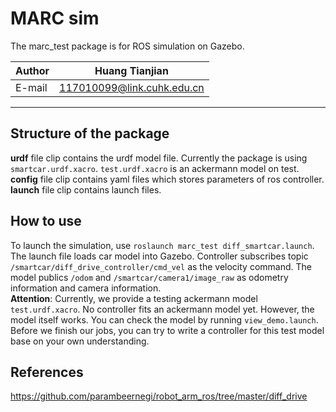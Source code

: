 MARC sim
=========

The marc_test package is for ROS simulation on Gazebo.  

|Author|Huang Tianjian|
|---|---
|E-mail|117010099@link.cuhk.edu.cn

****
## Structure of the package  

**urdf** file clip contains the urdf model file. Currently the package is using `smartcar.urdf.xacro`. `test.urdf.xacro` is an ackermann model on test.  
**config** file clip contains yaml files which stores parameters of ros controller.   
**launch** file clip contains launch files.  

## How to use  
To launch the simulation, use `roslaunch marc_test diff_smartcar.launch`.  
The launch file loads car model into Gazebo. Controller subscribes topic `/smartcar/diff_drive_controller/cmd_vel` as the velocity command. The model publics `/odom` and `/smartcar/camera1/image_raw` as odometry information and camera information.  
**Attention**: Currently, we provide a testing ackermann model `test.urdf.xacro`. No controller fits an ackermann model yet. However, the model itself works. You can check the model by running `view_demo.launch`. Before we finish our jobs, you can try to write a controller for this test model base on your own understanding.  

## References 
https://github.com/parambeernegi/robot_arm_ros/tree/master/diff_drive


